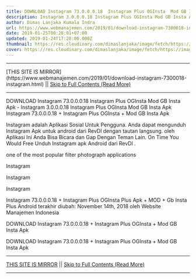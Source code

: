```yaml
---
title: DOWNLOAD Instagram 73.0.0.0.18  Instagram Plus OGInsta  Mod GB Insta Apk
description: Instagram 3.0.0.0.18 Instagram Plus OGInsta Mod GB Insta Apk
author: Dimas Lanjaka Kumala Indra
url: https://www.webmanajemen.com/2019/01/download-instagram-7300018-instagram.html
date: 2019-01-25T00:28:01+07:00
updated: 2019-01-24T17:28:00.000Z
thumbnail: https://res.cloudinary.com/dimaslanjaka/image/fetch/https://image.revdl.com/2017/instagram-1.png
cover: https://res.cloudinary.com/dimaslanjaka/image/fetch/https://image.revdl.com/2017/instagram-1.png
---
```


<hr/> [THIS SITE IS MIRROR](https://www.webmanajemen.com/2019/01/download-instagram-7300018-instagram.html) || <a href="https://www.webmanajemen.com/2019/01/download-instagram-7300018-instagram.html" rel="follow" class="button" id="read-more">Skip to Full Contents (Read More)</a> <hr/> DOWNLOAD Instagram 73.0.0.0.18  Instagram Plus OGInsta  Mod GB Insta Apk - Instagram 3.0.0.0.18 Instagram Plus OGInsta Mod GB Insta Apk Instagram 73.0.0.0.18 + Instagram Plus OGInsta + Mod GB Insta Apk 
   
  
 Instagram adalah Aplikasi Sosial Untuk Pengguna. Anda dapat mengunduh Instagram Apk untuk android dari RevDl dengan tautan langsung. oleh Aplikasi Ini Anda Bisa Bicara dan Gap Dengan Teman Lain. On Time You Would Free Unduh Instagram apk Android dari RevDl . 
  
 one of the most popular filter photograph applications 
     
 Instagram 
   
    
 Instagram 
   
    
 Instagram 
   
 Instagram 73.0.0.0.18 + Instagram Plus OGInsta Plus Apk + MOD + Gb Insta Plus Android terakhir diubah: November 14th, 2018 oleh Website Manajemen Indonesia 
 
  
  
DOWNLOAD Instagram 73.0.0.0.18 + Instagram Plus OGInsta + Mod GB Insta Apk
  
 DOWNLOAD Instagram 73.0.0.0.18 + Instagram Plus OGInsta + Mod GB Insta Apk <hr/> [THIS SITE IS MIRROR](https://www.webmanajemen.com/2019/01/download-instagram-7300018-instagram.html) || <a href="https://www.webmanajemen.com/2019/01/download-instagram-7300018-instagram.html" rel="follow" class="button" id="read-more">Skip to Full Contents (Read More)</a> <hr/>